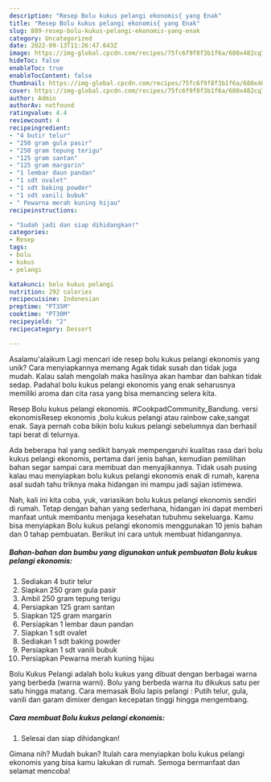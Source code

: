```yaml
---
description: "Resep Bolu kukus pelangi ekonomis{ yang Enak"
title: "Resep Bolu kukus pelangi ekonomis{ yang Enak"
slug: 889-resep-bolu-kukus-pelangi-ekonomis-yang-enak
category: Uncategorized
date: 2022-09-13T11:26:47.643Z
image: https://img-global.cpcdn.com/recipes/75fc6f9f8f3b1f6a/680x482cq70/bolu-kukus-pelangi-ekonomis-foto-resep-utama.jpg
hideToc: false
enableToc: true
enableTocContent: false
thumbnail: https://img-global.cpcdn.com/recipes/75fc6f9f8f3b1f6a/680x482cq70/bolu-kukus-pelangi-ekonomis-foto-resep-utama.jpg
cover: https://img-global.cpcdn.com/recipes/75fc6f9f8f3b1f6a/680x482cq70/bolu-kukus-pelangi-ekonomis-foto-resep-utama.jpg
author: Admin
authorAv: notfound
ratingvalue: 4.4
reviewcount: 4
recipeingredient:
- "4 butir telur"
- "250 gram gula pasir"
- "250 gram tepung terigu"
- "125 gram santan"
- "125 gram margarin"
- "1 lembar daun pandan"
- "1 sdt ovalet"
- "1 sdt baking powder"
- "1 sdt vanili bubuk"
- " Pewarna merah kuning hijau"
recipeinstructions:

- "Sudah jadi dan siap dihidangkan!"
categories:
- Resep
tags:
- bolu
- kukus
- pelangi

katakunci: bolu kukus pelangi 
nutrition: 292 calories
recipecuisine: Indonesian
preptime: "PT35M"
cooktime: "PT30M"
recipeyield: "2"
recipecategory: Dessert

---
```



Asalamu'alaikum Lagi mencari ide resep bolu kukus pelangi ekonomis yang unik? Cara menyiapkannya memang Agak tidak susah dan tidak juga mudah. Kalau salah mengolah maka hasilnya akan hambar dan bahkan tidak sedap. Padahal bolu kukus pelangi ekonomis yang enak seharusnya memiliki aroma dan cita rasa yang bisa memancing selera kita.


Resep Bolu kukus pelangi ekonomis. #CookpadCommunity_Bandung. versi ekonomisResep ekonomis ,bolu kukus pelangi atau rainbow cake,sangat enak. Saya pernah coba bikin bolu kukus pelangi sebelumnya dan berhasil tapi berat di telurnya.

Ada beberapa hal yang sedikit banyak mempengaruhi kualitas rasa dari bolu kukus pelangi ekonomis, pertama dari jenis bahan, kemudian pemilihan bahan segar sampai cara membuat dan menyajikannya. Tidak usah pusing kalau mau menyiapkan bolu kukus pelangi ekonomis enak di rumah, karena asal sudah tahu triknya maka hidangan ini mampu jadi sajian istimewa.


Nah, kali ini kita coba, yuk, variasikan bolu kukus pelangi ekonomis sendiri di rumah. Tetap dengan bahan yang sederhana, hidangan ini dapat memberi manfaat untuk membantu menjaga kesehatan tubuhmu sekeluarga. Kamu bisa menyiapkan Bolu kukus pelangi ekonomis menggunakan 10 jenis bahan dan 0 tahap pembuatan. Berikut ini cara untuk membuat hidangannya.

<!--inarticleads1-->

##### Bahan-bahan dan bumbu yang digunakan untuk pembuatan Bolu kukus pelangi ekonomis:

1. Sediakan 4 butir telur
1. Siapkan 250 gram gula pasir
1. Ambil 250 gram tepung terigu
1. Persiapkan 125 gram santan
1. Siapkan 125 gram margarin
1. Persiapkan 1 lembar daun pandan
1. Siapkan 1 sdt ovalet
1. Sediakan 1 sdt baking powder
1. Persiapkan 1 sdt vanili bubuk
1. Persiapkan  Pewarna merah kuning hijau


Bolu Kukus Pelangi adalah bolu kukus yang dibuat dengan berbagai warna yang berbeda (warna warni). Bolu yang berbeda warna itu dikukus satu per satu hingga matang. Cara memasak Bolu lapis pelangi : Putih telur, gula, vanili dan garam dimixer dengan kecepatan tinggi hingga mengembang. 

<!--inarticleads2-->

##### Cara membuat Bolu kukus pelangi ekonomis:


1. Selesai dan siap dihidangkan!



Gimana nih? Mudah bukan? Itulah cara menyiapkan bolu kukus pelangi ekonomis yang bisa kamu lakukan di rumah. Semoga bermanfaat dan selamat mencoba!
